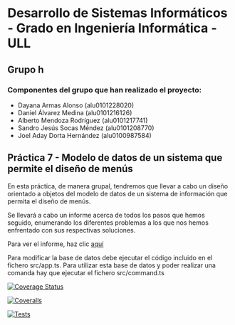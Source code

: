 # Desarrollo de Sistemas Informáticos - Grado en Ingeniería Informática - ULL

## Grupo h
### Componentes del grupo que han realizado el proyecto:
* Dayana Armas Alonso (alu0101228020)
* Daniel Álvarez Medina (alu0101216126)
* Alberto Mendoza Rodríguez (alu0101217741)
* Sandro Jesús Socas Méndez (alu0101208770)
* Joel Aday Dorta Hernández (alu0100987584)

## Práctica 7 - Modelo de datos de un sistema que permite el diseño de menús

En esta práctica, de manera grupal, tendremos que llevar a cabo un diseño orientado a objetos del modelo de datos de un sistema de información que permita el diseño de menús.

Se llevará a cabo un informe acerca de todos los pasos que hemos seguido, enumerando los diferentes problemas a los que nos hemos enfrentado con sus respectivas soluciones.

Para ver el informe, haz clic [aquí](https://ull-esit-inf-dsi-2021.github.io/ull-esit-inf-dsi-20-21-prct07-menu-datamodel-grupo-h/)

Para modificar la base de datos debe ejecutar el código incluido en el fichero src/app.ts. Para utilizar esta base de datos y poder realizar una comanda hay que ejecutar el fichero src/command.ts


[![Coverage Status](https://coveralls.io/repos/github/ULL-ESIT-INF-DSI-2021/ull-esit-inf-dsi-20-21-prct07-menu-datamodel-grupo-h/badge.svg?branch=main)](https://coveralls.io/github/ULL-ESIT-INF-DSI-2021/ull-esit-inf-dsi-20-21-prct07-menu-datamodel-grupo-h?branch=main)

[![Coveralls](https://github.com/ULL-ESIT-INF-DSI-2021/ull-esit-inf-dsi-20-21-prct07-menu-datamodel-grupo-h/actions/workflows/coveralls.yml/badge.svg)](https://github.com/ULL-ESIT-INF-DSI-2021/ull-esit-inf-dsi-20-21-prct07-menu-datamodel-grupo-h/actions/workflows/coveralls.yml)

[![Tests](https://github.com/ULL-ESIT-INF-DSI-2021/ull-esit-inf-dsi-20-21-prct07-menu-datamodel-grupo-h/actions/workflows/tests.yml/badge.svg)](https://github.com/ULL-ESIT-INF-DSI-2021/ull-esit-inf-dsi-20-21-prct07-menu-datamodel-grupo-h/actions/workflows/tests.yml)
